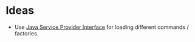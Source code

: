# Ideas

- Use [Java Service Provider Interface](https://www.baeldung.com/java-spi) for loading different commands / factories.
